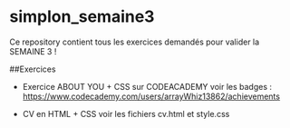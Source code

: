 # simplon_semaine3

Ce repository contient tous les exercices demandés pour valider la SEMAINE 3 !

##Exercices

- Exercice ABOUT YOU + CSS sur CODEACADEMY
voir les badges : https://www.codecademy.com/users/arrayWhiz13862/achievements

- CV en HTML + CSS
voir les fichiers cv.html et style.css
